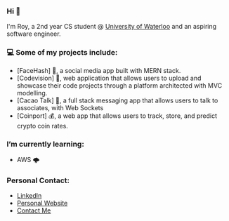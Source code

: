 ### Hi 👋

I'm Roy, a 2nd year CS student @ [University of Waterloo](https://uwaterloo.ca/) and an aspiring software engineer.

### 💻 Some of my projects include:
- [FaceHash] 💬, a social media app built with MERN stack.
- [Codevision] 👾, web application that allows users to upload and showcase their code projects through a platform architected with MVC modelling.
- [Cacao Talk] 🍬, a full stack messaging app that allows users to talk to associates, with Web Sockets
- [Coinport] 💰, a web app that allows users to track, store, and predict crypto coin rates.

### I’m currently learning:
- AWS 🌩️

### Personal Contact: 
- [LinkedIn](https://www.linkedin.com/in/roychon)
- [Personal Website](https://roychon.github.io)
- [Contact Me](mailto:rchon@uwaterloo.ca)
